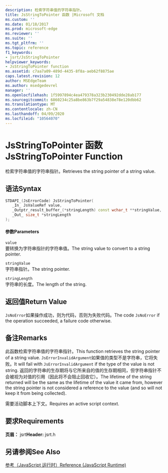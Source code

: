 ```yaml
---
description: 检索字符串值的字符串指针。
title: JsStringToPointer 函数 |Microsoft 文档
ms.custom: ''
ms.date: 01/18/2017
ms.prod: microsoft-edge
ms.reviewer: ''
ms.suite: ''
ms.tgt_pltfrm: ''
ms.topic: reference
f1_keywords:
- jsrt/JsStringToPointer
helpviewer_keywords:
- JsStringToPointer function
ms.assetid: c7aa7a09-489d-4435-8f8a-aeb62f8875ae
caps.latest.revision: 12
author: MSEdgeTeam
ms.author: msedgedevrel
manager: ''
ms.openlocfilehash: 1f5997894c4ea479378a323b230492dde28ab177
ms.sourcegitcommit: 6860234c25a8be863b7f29a54838e78e120dbb62
ms.translationtype: MT
ms.contentlocale: zh-CN
ms.lasthandoff: 04/09/2020
ms.locfileid: "10564070"
---
```

# <span data-ttu-id="1734c-103">JsStringToPointer 函数</span><span class="sxs-lookup"><span data-stu-id="1734c-103">JsStringToPointer Function</span></span>
<span data-ttu-id="1734c-104">检索字符串值的字符串指针。</span><span class="sxs-lookup"><span data-stu-id="1734c-104">Retrieves the string pointer of a string value.</span></span>  
  
## <span data-ttu-id="1734c-105">语法</span><span class="sxs-lookup"><span data-stu-id="1734c-105">Syntax</span></span>  
  
```cpp  
STDAPI_(JsErrorCode) JsStringToPointer(  
   _In_ JsValueRef value,  
   _Outptr_result_buffer_(*stringLength) const wchar_t **stringValue,  
   _Out_ size_t *stringLength  
);  
```  
  
#### <span data-ttu-id="1734c-106">参数</span><span class="sxs-lookup"><span data-stu-id="1734c-106">Parameters</span></span>  
 `value`  
 <span data-ttu-id="1734c-107">要转换为字符串指针的字符串值。</span><span class="sxs-lookup"><span data-stu-id="1734c-107">The string value to convert to a string pointer.</span></span>  
  
 `stringValue`  
 <span data-ttu-id="1734c-108">字符串指针。</span><span class="sxs-lookup"><span data-stu-id="1734c-108">The string pointer.</span></span>  
  
 `stringLength`  
 <span data-ttu-id="1734c-109">字符串的长度。</span><span class="sxs-lookup"><span data-stu-id="1734c-109">The length of the string.</span></span>  
  
## <span data-ttu-id="1734c-110">返回值</span><span class="sxs-lookup"><span data-stu-id="1734c-110">Return Value</span></span>  
 <span data-ttu-id="1734c-111">`JsNoError`如果操作成功，则为代码，否则为失败代码。</span><span class="sxs-lookup"><span data-stu-id="1734c-111">The code `JsNoError` if the operation succeeded, a failure code otherwise.</span></span>  
  
## <span data-ttu-id="1734c-112">备注</span><span class="sxs-lookup"><span data-stu-id="1734c-112">Remarks</span></span>  
 <span data-ttu-id="1734c-113">此函数检索字符串值的字符串指针。</span><span class="sxs-lookup"><span data-stu-id="1734c-113">This function retrieves the string pointer of a string value.</span></span> <span data-ttu-id="1734c-114">`JsErrorInvalidArgument`如果值的类型不是字符串，它将失败。</span><span class="sxs-lookup"><span data-stu-id="1734c-114">It will fail with `JsErrorInvalidArgument` if the type of the value is not string.</span></span> <span data-ttu-id="1734c-115">返回的字符串的生存期将与它所来自的值的生存期相同，但字符串指针不会被视为对值的引用（因此将不会阻止回收它）。</span><span class="sxs-lookup"><span data-stu-id="1734c-115">The lifetime of the string returned will be the same as the lifetime of the value it came from, however the string pointer is not considered a reference to the value (and so will not keep it from being collected).</span></span>  
  
 <span data-ttu-id="1734c-116">需要活动脚本上下文。</span><span class="sxs-lookup"><span data-stu-id="1734c-116">Requires an active script context.</span></span>  
  
## <span data-ttu-id="1734c-117">要求</span><span class="sxs-lookup"><span data-stu-id="1734c-117">Requirements</span></span>  
 <span data-ttu-id="1734c-118">**页眉：** jsrt</span><span class="sxs-lookup"><span data-stu-id="1734c-118">**Header:** jsrt.h</span></span>  
  
## <span data-ttu-id="1734c-119">另请参阅</span><span class="sxs-lookup"><span data-stu-id="1734c-119">See Also</span></span>  
 [<span data-ttu-id="1734c-120">参考（JavaScript 运行时）</span><span class="sxs-lookup"><span data-stu-id="1734c-120">Reference (JavaScript Runtime)</span></span>](../chakra-hosting/reference-javascript-runtime.md)